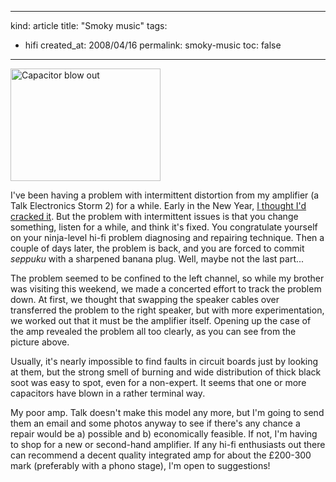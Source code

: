 -----
kind: article
title: "Smoky music"
tags:
- hifi
created_at: 2008/04/16
permalink: smoky-music
toc: false
-----

<p class="img-shadow"><a href="http://www.flickr.com/photos/bsag/2418506583/" title="Capacitor blow out by bsag, on Flickr"><img src="http://farm4.static.flickr.com/3173/2418506583_4c3b847a89_m.jpg" width="240" height="180" alt="Capacitor blow out" /></a></p>

<p>I've been having a problem with intermittent distortion from my amplifier (a Talk Electronics Storm 2) for a while. Early in the New Year, <a href="http://www.rousette.org.uk/blog/archives/a-new-year-potter/">I thought I'd cracked it</a>. But the problem with intermittent issues is that you change something, listen for a while, and think it's fixed. You congratulate yourself on your ninja-level hi-fi problem diagnosing and repairing technique. Then a couple of days later, the problem is back, and you are forced to commit <em>seppuku</em> with a sharpened banana plug. Well, maybe not the last part...</p>

<p>The problem seemed to be confined to the left channel, so while my brother was visiting this weekend, we made a concerted effort to track the problem down. At first, we thought that swapping the speaker cables over transferred the problem to the right speaker, but with more experimentation, we worked out that it must be the amplifier itself. Opening up the case of the amp revealed the problem all too clearly, as you can see from the picture above.</p>

<p>Usually, it's nearly impossible to find faults in circuit boards just by looking at them, but the strong smell of burning and wide distribution of thick black soot was easy to spot, even for a non-expert. It seems that one or more capacitors have blown in a rather terminal way.</p>

<p>My poor amp. Talk doesn't make this model any more, but I'm going to send them an email and some photos anyway to see if there's any chance a repair would be a) possible and b) economically feasible. If not, I'm having to shop for a new or second-hand amplifier. If any hi-fi enthusiasts out there can recommend a decent quality integrated amp for about the &pound;200-300 mark (preferably with a phono stage), I'm open to suggestions!</p>


